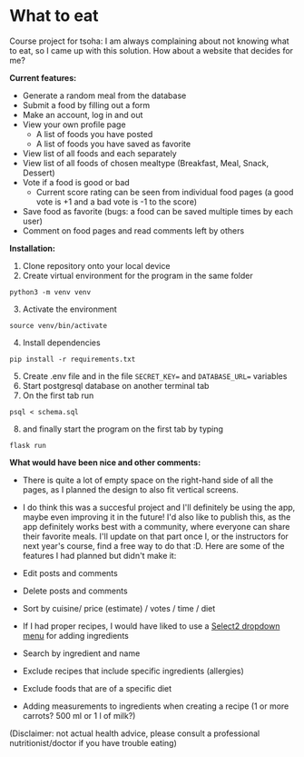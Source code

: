 # What to eat

Course project for tsoha: I am always complaining about not knowing what to eat, so I came up with this solution.
How about a website that decides for me?

**Current features:**
* Generate a random meal from the database
* Submit a food by filling out a form
* Make an account, log in and out
* View your own profile page
  * A list of foods you have posted
  * A list of foods you have saved as favorite
* View list of all foods and each separately
* View list of all foods of chosen mealtype (Breakfast, Meal, Snack, Dessert)
* Vote if a food is good or bad
  * Current score rating can be seen from individual food pages (a good vote is +1 and a bad vote is -1 to the score)
* Save food as favorite (bugs: a food can be saved multiple times by each user)
* Comment on food pages and read comments left by others

**Installation:**
1. Clone repository onto your local device
2. Create virtual environment for the program in the same folder
```
python3 -m venv venv 
```
3. Activate the environment
```
source venv/bin/activate
```
4. Install dependencies
```
pip install -r requirements.txt
```
5. Create .env file and in the file `SECRET_KEY=` and `DATABASE_URL=` variables
6. Start postgresql database on another terminal tab
7. On the first tab run
```
psql < schema.sql
```
8. and finally start the program on the first tab by typing
```
flask run
```

**What would have been nice and other comments:**

* There is quite a lot of empty space on the right-hand side of all the pages, as I planned the design to also fit vertical screens.
* I do think this was a succesful project and I'll definitely be using the app, maybe even improving it in the future! I'd also like to publish this, as the app definitely works best with a community, where everyone can share their favorite meals. I'll update on that part once I, or the instructors for next year's course, find a free way to do that :D. Here are some of the features I had planned but didn't make it:

* Edit posts and comments
* Delete posts and comments
* Sort by cuisine/ price (estimate) / votes / time / diet
* If I had proper recipes, I would have liked to use a [Select2 dropdown menu](https://select2.org/getting-started/basic-usage) for adding ingredients
* Search by ingredient and name
* Exclude recipes that include specific ingredients (allergies)
* Exclude foods that are of a specific diet
* Adding measurements to ingredients when creating a recipe (1 or more carrots? 500 ml or 1 l of milk?)

(Disclaimer: not actual health advice, please consult a professional nutritionist/doctor if you have trouble eating)
